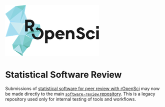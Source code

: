 
![](icon_lettering_color.png)

# Statistical Software Review

Submissions of [statistical software for peer review with
rOpenSci](https://stats-devguide.ropensci.org) may now be made directly to the
main [`software-review`
repository](https://github.com/ropensci/software-review). This is a legacy
repository used only for internal testing of tools and workflows.
